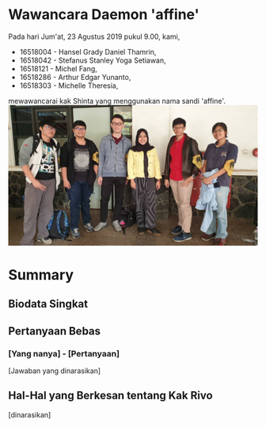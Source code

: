 # Wawancara Daemon 'affine'
Pada hari Jum'at, 23 Agustus 2019 pukul 9.00, kami,
- 16518004 - Hansel Grady Daniel Thamrin,
- 16518042 - Stefanus Stanley Yoga Setiawan,
- 16518121 - Michel Fang,
- 16518286 - Arthur Edgar Yunanto,
- 16518303 - Michelle Theresia,

mewawancarai kak Shinta yang menggunakan nama sandi 'affine'.
![foto bersama](./16518004-16518042-16518121-16518286-16518303.jpg)
# Summary
## Biodata Singkat

## Pertanyaan Bebas

### [Yang nanya] - [Pertanyaan]
  [Jawaban yang dinarasikan]

## Hal-Hal yang Berkesan tentang Kak Rivo
  [dinarasikan]
